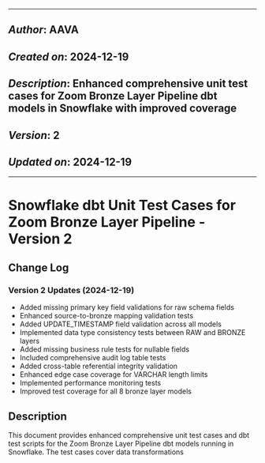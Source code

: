 _____________________________________________
## *Author*: AAVA
## *Created on*: 2024-12-19
## *Description*: Enhanced comprehensive unit test cases for Zoom Bronze Layer Pipeline dbt models in Snowflake with improved coverage
## *Version*: 2
## *Updated on*: 2024-12-19
_____________________________________________

# Snowflake dbt Unit Test Cases for Zoom Bronze Layer Pipeline - Version 2

## Change Log

### Version 2 Updates (2024-12-19)
- Added missing primary key field validations for raw schema fields
- Enhanced source-to-bronze mapping validation tests
- Added UPDATE_TIMESTAMP field validation across all models
- Implemented data type consistency tests between RAW and BRONZE layers
- Added missing business rule tests for nullable fields
- Included comprehensive audit log table tests
- Added cross-table referential integrity validation
- Enhanced edge case coverage for VARCHAR length limits
- Implemented performance monitoring tests
- Improved test coverage for all 8 bronze layer models

## Description

This document provides enhanced comprehensive unit test cases and dbt test scripts for the Zoom Bronze Layer Pipeline dbt models running in Snowflake. The test cases cover data transformations